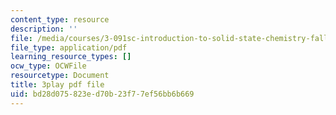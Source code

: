 ```yaml
---
content_type: resource
description: ''
file: /media/courses/3-091sc-introduction-to-solid-state-chemistry-fall-2010/bd28d075823ed70b23f77ef56bb6b669_0oqHExM3_Ko.pdf
file_type: application/pdf
learning_resource_types: []
ocw_type: OCWFile
resourcetype: Document
title: 3play pdf file
uid: bd28d075-823e-d70b-23f7-7ef56bb6b669
---
```

